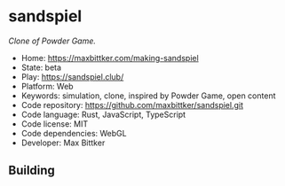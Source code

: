 # sandspiel

_Clone of Powder Game._

- Home: https://maxbittker.com/making-sandspiel
- State: beta
- Play: https://sandspiel.club/
- Platform: Web
- Keywords: simulation, clone, inspired by Powder Game, open content
- Code repository: https://github.com/maxbittker/sandspiel.git
- Code language: Rust, JavaScript, TypeScript
- Code license: MIT
- Code dependencies: WebGL
- Developer: Max Bittker

## Building
